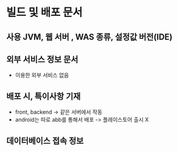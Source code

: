 # 빌드 및 배포 문서


## 사용 JVM, 웹 서버 , WAS 종류, 설정값 버전(IDE)

## 외부 서비스 정보 문서

- 이용한 외부 서비스 없음

## 배포 시, 특이사항 기재

- front, backend -> 같은 서버에서 작동
- android는 따로 abb를 통해서 배포 -> 플레이스토어 출시 X

## 데이터베이스 접속 정보
 
